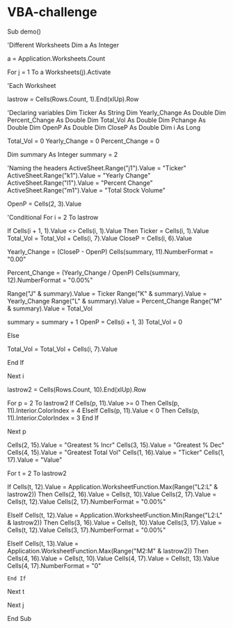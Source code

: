 # VBA-challenge
Sub demo()

'Different Worksheets
Dim a As Integer

a = Application.Worksheets.Count

For j = 1 To a
Worksheets(j).Activate

'Each Worksheet

lastrow = Cells(Rows.Count, 1).End(xlUp).Row

'Declaring variables
Dim Ticker As String
Dim Yearly_Change As Double
Dim Percent_Change As Double
Dim Total_Vol As Double
Dim Pchange As Double
Dim OpenP As Double
Dim CloseP As Double
Dim i As Long


Total_Vol = 0
Yearly_Change = 0
Percent_Change = 0

Dim summary As Integer
summary = 2

'Naming the headers
ActiveSheet.Range("j1").Value = "Ticker"
ActiveSheet.Range("k1").Value = "Yearly Change"
ActiveSheet.Range("l1").Value = "Percent Change"
ActiveSheet.Range("m1").Value = "Total Stock Volume"

OpenP = Cells(2, 3).Value

'Conditional
For i = 2 To lastrow

If Cells(i + 1, 1).Value <> Cells(i, 1).Value Then
Ticker = Cells(i, 1).Value
Total_Vol = Total_Vol + Cells(i, 7).Value
CloseP = Cells(i, 6).Value

Yearly_Change = (CloseP - OpenP)
Cells(summary, 11).NumberFormat = "0.00"

Percent_Change = (Yearly_Change / OpenP)
Cells(summary, 12).NumberFormat = "0.00%"

Range("J" & summary).Value = Ticker
Range("K" & summary).Value = Yearly_Change
Range("L" & summary).Value = Percent_Change
Range("M" & summary).Value = Total_Vol


summary = summary + 1
OpenP = Cells(i + 1, 3)
Total_Vol = 0

Else

Total_Vol = Total_Vol + Cells(i, 7).Value

End If

Next i

lastrow2 = Cells(Rows.Count, 10).End(xlUp).Row

For p = 2 To lastrow2
    If Cells(p, 11).Value >= 0 Then
        Cells(p, 11).Interior.ColorIndex = 4
    ElseIf Cells(p, 11).Value < 0 Then
        Cells(p, 11).Interior.ColorIndex = 3
End If

Next p

Cells(2, 15).Value = "Greatest % Incr"
Cells(3, 15).Value = "Greatest % Dec"
Cells(4, 15).Value = "Greatest Total Vol"
Cells(1, 16).Value = "Ticker"
Cells(1, 17).Value = "Value"

For t = 2 To lastrow2

If Cells(t, 12).Value = Application.WorksheetFunction.Max(Range("L2:L" & lastrow2)) Then
    Cells(2, 16).Value = Cells(t, 10).Value
    Cells(2, 17).Value = Cells(t, 12).Value
    Cells(2, 17).NumberFormat = "0.00%"

ElseIf Cells(t, 12).Value = Application.WorksheetFunction.Min(Range("L2:L" & lastrow2)) Then
    Cells(3, 16).Value = Cells(t, 10).Value
    Cells(3, 17).Value = Cells(t, 12).Value
    Cells(3, 17).NumberFormat = "0.00%"
    
ElseIf Cells(t, 13).Value = Application.WorksheetFunction.Max(Range("M2:M" & lastrow2)) Then
    Cells(4, 16).Value = Cells(t, 10).Value
    Cells(4, 17).Value = Cells(t, 13).Value
    Cells(4, 17).NumberFormat = "0"
    
    End If

Next t

Next j


End Sub

